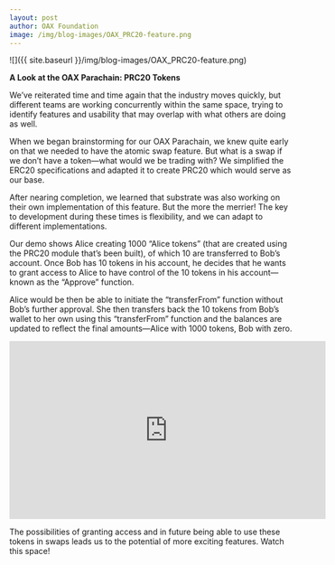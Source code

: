 ```yaml
---
layout: post
author: OAX Foundation
image: /img/blog-images/OAX_PRC20-feature.png
---
```


![]({{ site.baseurl }}/img/blog-images/OAX_PRC20-feature.png)

<b>A Look at the OAX Parachain: PRC20 Tokens</b>

We’ve reiterated time and time again that the industry moves quickly, but different teams are working concurrently within the same space, trying to identify features and usability that may overlap with what others are doing as well.

When we began brainstorming for our OAX Parachain, we knew quite early on that we needed to have the atomic swap feature. But what is a swap if we don’t have a token—what would we be trading with? We simplified the ERC20 specifications and adapted it to create PRC20 which would serve as our base.

After nearing completion, we learned that substrate was also working on their own implementation of this feature. But the more the merrier! The key to development during these times is flexibility, and we can adapt to different implementations. 

Our demo shows Alice creating 1000 “Alice tokens” (that are created using the PRC20 module that’s been built), of which 10 are transferred to Bob’s account. Once Bob has 10 tokens in his account, he decides that he wants to grant access to Alice to have control of the 10 tokens in his account—known as the “Approve” function. 

Alice would be then be able to initiate the “transferFrom” function without Bob’s further approval. She then transfers back the 10 tokens from Bob’s wallet to her own using this “transferFrom” function and the balances are updated to reflect the final amounts—Alice with 1000 tokens, Bob with zero.

<iframe width="560" height="315" src="https://www.youtube.com/embed/FbIv2ioKPrQ" frameborder="0" allow="accelerometer; autoplay; encrypted-media; gyroscope; picture-in-picture" allowfullscreen></iframe>

The possibilities of granting access and in future being able to use these tokens in swaps leads us to the potential of more exciting features. Watch this space!

